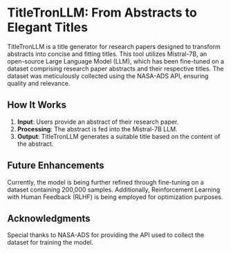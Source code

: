 # TitleTronLLM: From Abstracts to Elegant Titles

TitleTronLLM is a title generator for research papers designed to transform abstracts into concise and fitting titles. This tool utilizes Mistral-7B, an open-source Large Language Model (LLM), which has been fine-tuned on a dataset comprising research paper abstracts and their respective titles. The dataset was meticulously collected using the NASA-ADS API, ensuring quality and relevance.

## How It Works

1. **Input**: Users provide an abstract of their research paper.
2. **Processing**: The abstract is fed into the Mistral-7B LLM.
3. **Output**: TitleTronLLM generates a suitable title based on the content of the abstract.

## Future Enhancements

Currently, the model is being further refined through fine-tuning on a dataset containing 200,000 samples. Additionally, Reinforcement Learning with Human Feedback (RLHF) is being employed for optimization purposes.

## Acknowledgments

Special thanks to NASA-ADS for providing the API used to collect the dataset for training the model.
